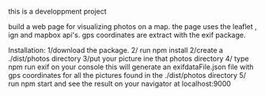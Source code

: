 this is a developpment project

build a web page for visualizing photos on a map. the page uses the leaflet , ign and mapbox api's.
gps coordinates are extract with the exif package.

Installation:
1/download the package.
2/ run npm install
2/create a ./dist/photos directory 
3/put your picture ine that photos directory
4/ type npm run exif on your console this will generate an exifdataFile.json file with gps coordinates for all the pictures found in the ./dist/photos directory
5/ run npm start and see the result on your navigator at localhost:9000

